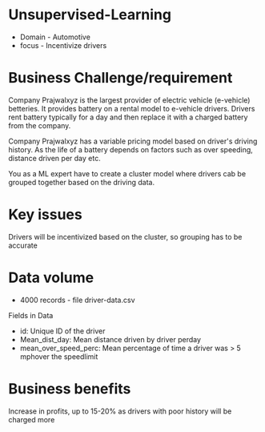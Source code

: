 # Unsupervised-Learning
* Domain - Automotive
* focus - Incentivize drivers 

# Business Challenge/requirement

Company Prajwalxyz is the largest provider of electric vehicle (e-vehicle) betteries. It provides battery on  a rental model to e-vehicle drivers.
Drivers rent battery typically for a day and then replace it with a charged battery from the company.

Company Prajwalxyz has a variable pricing model based on driver's driving history. As the life of a battery depends on factors such as over speeding,
distance driven per day etc.

You as a ML expert have to create a cluster model where drivers cab be grouped together based on the driving data.

# Key issues

Drivers will be incentivized based on the cluster, so grouping has to be accurate

# Data volume

* 4000 records - file driver-data.csv

Fields in Data

  * id: Unique ID of the driver
  * Mean_dist_day: Mean distance driven by driver perday
  * mean_over_speed_perc: Mean percentage of time a driver was > 5 mphover the speedlimit

# Business benefits

Increase in profits, up to 15-20% as drivers with poor history will be charged more

